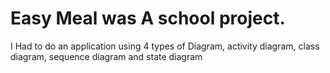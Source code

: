 # Easy Meal was A school project.

I Had to do an application using 4 types of Diagram, activity diagram, class diagram, sequence diagram and state diagram
